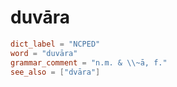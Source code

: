 # duvāra

``` toml
dict_label = "NCPED"
word = "duvāra"
grammar_comment = "n.m. & \\~ā, f."
see_also = ["dvāra"]
```


